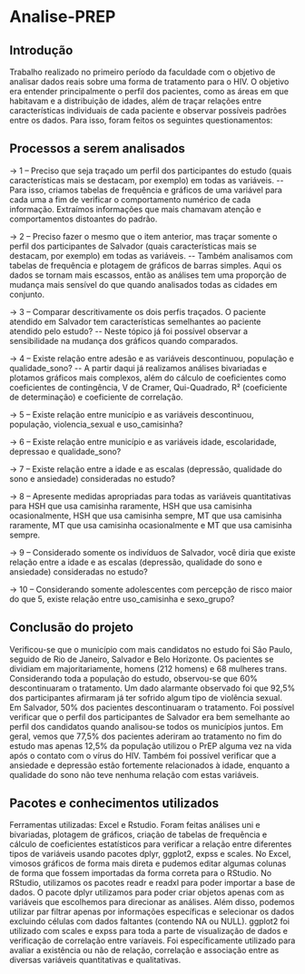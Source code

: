 # Analise-PREP

## Introdução
Trabalho realizado no primeiro período da faculdade com o objetivo de analisar dados reais sobre uma forma de tratamento para o HIV.
O objetivo era entender principalmente o perfil dos pacientes, como as áreas em que habitavam e a distribuição de idades, além de traçar relações entre características individuais de cada paciente e observar possíveis padrões entre os dados. Para isso, foram feitos os seguintes questionamentos:

## Processos a serem analisados
-> 1 – Preciso que seja traçado um perfil dos participantes do estudo (quais características mais se destacam, por exemplo) em todas as variáveis.
-- Para isso, criamos tabelas de frequência e gráficos de uma variável para cada uma a fim de verificar o comportamento numérico de cada informação. Extraímos informações que mais chamavam atenção e comportamentos distoantes do padrão.

-> 2 – Preciso fazer o mesmo que o item anterior, mas traçar somente o perfil dos participantes de Salvador (quais características mais se destacam, por exemplo) em todas as variáveis.
-- Também analisamos com tabelas de frequência e plotagem de gráficos de barras simples. Aqui os dados se tornam mais escassos, então as análises tem uma proporção de mudança mais sensível do que quando analisados todas as cidades em conjunto.

-> 3 – Comparar descritivamente os dois perfis traçados. O paciente atendido em Salvador tem características semelhantes ao paciente atendido pelo estudo?
-- Neste tópico já foi possível observar a sensibilidade na mudança dos gráficos quando comparados.

-> 4 – Existe relação entre adesão e as variáveis descontinuou, população e qualidade_sono?
-- A partir daqui já realizamos análises bivariadas e plotamos gráficos mais complexos, além do cálculo de coeficientes como coeficientes de contingência, V de Cramer, Qui-Quadrado, R² (coeficiente de determinação) e coeficiente de correlação.

-> 5 – Existe relação entre município e as variáveis descontinuou, população, violencia_sexual e uso_camisinha?

-> 6 – Existe relação entre município e as variáveis idade, escolaridade, depressao e qualidade_sono?

-> 7 – Existe relação entre a idade e as escalas (depressão, qualidade do sono e ansiedade) consideradas no estudo?

-> 8 – Apresente medidas apropriadas para todas as variáveis quantitativas para HSH que usa camisinha raramente, HSH que usa camisinha ocasionalmente, HSH que usa camisinha sempre, MT que usa camisinha raramente, MT que usa camisinha ocasionalmente e MT que usa camisinha sempre.

-> 9 – Considerado somente os indivíduos de Salvador, você diria que existe relação entre a idade e as escalas (depressão, qualidade do sono e ansiedade) consideradas no estudo?

-> 10 – Considerando somente adolescentes com percepção de risco maior do que 5, existe relação entre uso_camisinha e sexo_grupo?

## Conclusão do projeto
Verificou-se que o município com mais candidatos no estudo foi São Paulo, seguido de Rio de Janeiro, Salvador e Belo Horizonte. Os pacientes se dividiam em majoritariamente, homens (212 homens) e 68 mulheres trans. Considerando toda a população do estudo, observou-se que 60% descontinuaram o tratamento. Um dado alarmante observado foi que 92,5% dos participantes afirmaram já ter sofrido algum tipo de violência sexual. 
Em Salvador, 50% dos pacientes descontinuaram o tratamento. Foi possível verificar que o perfil dos participantes de Salvador era bem semelhante ao perfil dos candidatos quando analisou-se todos os municípios juntos. 
Em geral, vemos que 77,5% dos pacientes aderiram ao tratamento no fim do estudo mas apenas 12,5% da população utilizou o PrEP alguma vez na vida após o contato com o vírus do HIV. Também foi possível verificar que a ansiedade e depressão estão fortemente relacionados à idade, enquanto a qualidade do sono não teve nenhuma relação com estas variáveis.

## Pacotes e conhecimentos utilizados
Ferramentas utilizadas: Excel e Rstudio. 
Foram feitas análises uni e bivariadas, plotagem de gráficos, criação de tabelas de frequência e cálculo de coeficientes estatísticos para verificar a relação entre diferentes tipos de variáveis usando pacotes dplyr, ggplot2, expss e scales.
No Excel, vimosos gráficos de forma mais direta e pudemos editar algumas colunas de forma que fossem importadas da forma correta para o RStudio.
No RStudio, utilizamos os pacotes readr e readxl para poder importar a base de dados. O pacote dplyr utilizamos para poder criar objetos apenas com as variáveis que escolhemos para direcionar as análises. Além disso, podemos utilizar par filtrar apenas por informações específicas e selecionar os dados excluindo células com dados faltantes (contendo NA ou NULL). ggplot2 foi utilizado com scales e expss para toda a parte de visualização de dados e verificação de correlação entre varíaveis. Foi específicamente utilizado para avaliar a existência ou não de relação, correlação e associação entre as diversas variáveis quantitativas e qualitativas.
